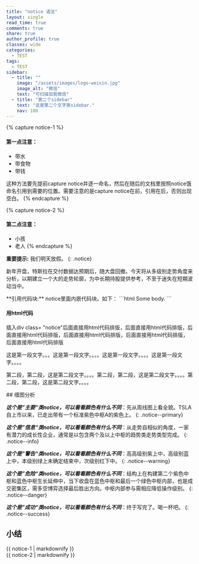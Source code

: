 ```yaml
---
title: "notice 语法"
layout: single
read_time: true
comments: true
share: true
author_profile: true
classes: wide
categories:
  - TEST
tags:
  - TEST
sidebar:
  - title: ""
    image: "/assets/images/logo-weixin.jpg"
    image_alt: "微信"
    text: "可扫描加我微信"
  - title: "第二个sidebar"
    text: "这是第二个文字类sidebar."
    nav: 108
---
```


{% capture notice-1 %}
#### 第一点注意：
* 带水
* 带食物
* 带钱

这种方法要先提前capture notice并逐一命名，然后在随后的文档里按照notice饿命名引用到需要的位置。需要注意的是capture notice在前，引用在后，否则出现空白。
{% endcapture %}

{% capture notice-2 %}
#### 第二点注意：
- 小孩
- 老人
{% endcapture %}

**重要提示:** 
我们明天放假。
{: .notice}

新年开盘，特斯拉在交付数据达预期后，随大盘回撤。今天将从多级别走势角度来分析，以期建立一个大的走势轮廓，为中长期持股提供参考，不至于迷失在短期波动当中。

<div class="notice--primary" markdown="1">
**引用代码块:** notice里面内嵌代码块。如下：
```html
<html>
  <body>Some body.<body>
</html>
```
</div>

<div class="notice">
  <h4>用html代码</h4>
  <p>插入div class=
  "notice"后面直接用html代码排版，后面直接用html代码排版，后面直接用html代码排版，后面直接用html代码排版，后面直接用html代码排版，后面直接用html代码排版</p>
  <p>这是第一段文字。。。这是第一段文字。。。。这是第一段文字。。。。这是第一段文字。。。。</p>
   <p>第二段，第二段，这是第二段文字。。。。第二段，第二段，这是第二段文字。。。。第二段，第二段，这是第二段文字。。。。</p>
</div>
## 缠图分析

***这个是”主要“类notice，可以看看颜色有什么不同***：先从周线图上看全貌。TSLA自上市以来，已走出带有一个标准紫色中枢A的紫色上。
{: .notice--primary}

***这个是”信息“类notice，可以看看颜色有什么不同***：从走势自相似的角度，一家有潜力的成长性企业，通常是以包含两个及以上中枢的趋势类走势类型完成。
{: .notice--info}

***这个是”警告“类notice，可以看看颜色有什么不同***：高高级别紫上中，高级别蓝上中，本级别绿上未确定结束中，次级别红下中。
{: .notice--warning}


***这个是”危险“类notice，可以看看颜色有什么不同***：结构上在构建第二个紫色中枢和蓝色中枢生长延伸中，当下收盘在蓝色中枢和最后一个绿色中枢内部，也是成交密集区，需多空博弈选择最后胜出方向。中枢内部参与需相应降低操作级别。
{: .notice--danger}

***这个是”成功“类notice，可以看看颜色有什么不同***：终于写完了。喝一杯吧。
{: .notice--success}

## 小结
<div class="notice">{{ notice-1 | markdownify }}</div>

<div class="notice">{{ notice-2 | markdownify }}</div>

